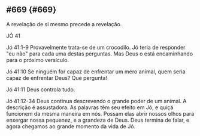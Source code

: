 ## #669 {#669}

A revelação de si mesmo precede a revelação.

JÓ 41

Jó 41:1-9 Provavelmente trata-se de um crocodilo. Jó teria de responder &quot;eu não&quot; para cada uma destas perguntas. Mas Deus o está encaminhando para o próximo versículo.

Jó 41:10 Se ninguém for capaz de enfrentar um mero animal, quem seria capaz de enfrentar Deus? Que pergunta!

Jó 41:11 Deus controla tudo.

Jó 41:12-34 Deus continua descrevendo o grande poder de um animal. A descrição é assustadora. As palavras têm seu efeito em Jó, e quiçá funcionem da mesma maneira em nós. Possam elas abrir nossos olhos para enxergar nossa pequenez, e a grandeza de Deus. Deus termina de falar, e agora chegamos ao grande momento da vida de Jó.